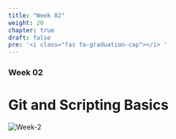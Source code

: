 ```yaml
---
title: "Week 02"
weight: 20
chapter: true
draft: false
pre: '<i class="fas fa-graduation-cap"></i> '
---
```


### Week 02

# Git and Scripting Basics

![Week-2](/images/git.gif)
